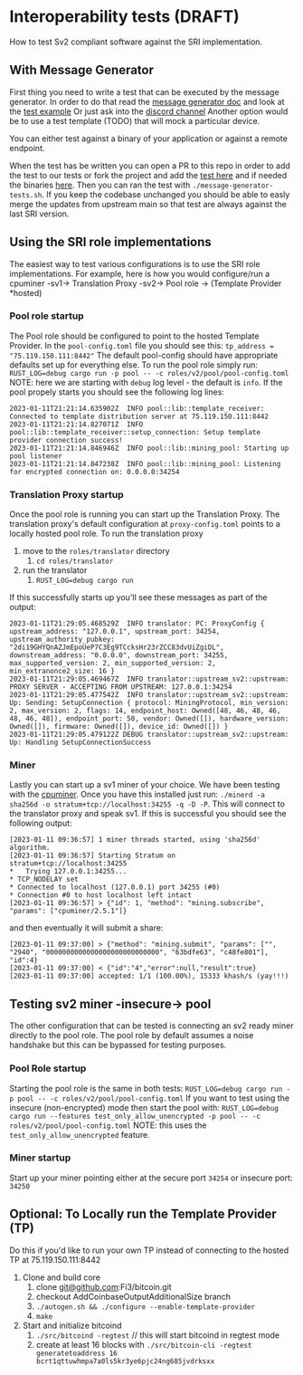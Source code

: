 # Interoperability tests (DRAFT)

How to test Sv2 compliant software against the SRI implementation.

## With Message Generator

First thing you need to write a test that can be executed by the message generator. In order to do
that read the [message generator doc](https://github.com/stratum-mining/stratum/blob/main/utils/message-generator/README.md)
and look at the [test example](https://github.com/stratum-mining/stratum/blob/main/utils/message-generator/test.json)
Or just ask into the [discord channel](https://discord.com/channels/950687892169195530/1027542903293214720)
Another option would be to use a test template (TODO) that will mock a particular device.

You can either test against a binary of your application or against a remote endpoint.

When the test has be written you can open a PR to this repo in order to add the test to our tests
or fork the project and add the [test here](https://github.com/stratum-mining/stratum/tree/main/test/message-generator)
and if needed the binaries [here](https://github.com/stratum-mining/stratum/tree/main/test/bin). Then you can ran
the test with `./message-generator-tests.sh`. If you keep the codebase unchanged you should be able
to easly merge the updates from upstream main so that test are always against the last SRI version.

## Using the SRI role implementations

The easiest way to test various configurations is to use the SRI role implementations. For example,
here is how you would configure/run a cpuminer -sv1-> Translation Proxy -sv2-> Pool role -> (Template Provider *hosted) 

### Pool role startup
The Pool role should be configured to point to the hosted Template Provider. In the `pool-config.toml` file 
you should see this: `tp_address = "75.119.150.111:8442"` The default pool-config should have appropriate
defaults set up for everything else. To run the pool role simply run:
`RUST_LOG=debug cargo run -p pool -- -c roles/v2/pool/pool-config.toml`
NOTE: here we are starting with `debug` log level - the default is `info`.
If the pool propely starts you should see the following log lines:
```
2023-01-11T21:21:14.635902Z  INFO pool::lib::template_receiver: Connected to template distribution server at 75.119.150.111:8442
2023-01-11T21:21:14.827071Z  INFO pool::lib::template_receiver::setup_connection: Setup template provider connection success!
2023-01-11T21:21:14.846946Z  INFO pool::lib::mining_pool: Starting up pool listener
2023-01-11T21:21:14.847238Z  INFO pool::lib::mining_pool: Listening for encrypted connection on: 0.0.0.0:34254
```

### Translation Proxy startup
Once the pool role is running you can start up the Translation Proxy. The translation proxy's default configuration at 
`proxy-config.toml` points to a locally hosted pool role. To run the translation proxy 
1. move to the `roles/translator` directory
    1. `cd roles/translator`
1. run the translator
   1. `RUST_LOG=debug cargo run`
   
If this successfully starts up you'll see these messages as part of the output:
```
2023-01-11T21:29:05.468529Z  INFO translator: PC: ProxyConfig { upstream_address: "127.0.0.1", upstream_port: 34254, upstream_authority_pubkey: "2di19GHYQnAZJmEpoUeP7C3Eg9TCcksHr23rZCC83dvUiZgiDL", downstream_address: "0.0.0.0", downstream_port: 34255, max_supported_version: 2, min_supported_version: 2, min_extranonce2_size: 16 }
2023-01-11T21:29:05.469467Z  INFO translator::upstream_sv2::upstream: PROXY SERVER - ACCEPTING FROM UPSTREAM: 127.0.0.1:34254
2023-01-11T21:29:05.477542Z  INFO translator::upstream_sv2::upstream: Up: Sending: SetupConnection { protocol: MiningProtocol, min_version: 2, max_version: 2, flags: 14, endpoint_host: Owned([48, 46, 48, 46, 48, 46, 48]), endpoint_port: 50, vendor: Owned([]), hardware_version: Owned([]), firmware: Owned([]), device_id: Owned([]) }
2023-01-11T21:29:05.479122Z DEBUG translator::upstream_sv2::upstream: Up: Handling SetupConnectionSuccess
```

### Miner
Lastly you can start up a sv1 miner of your choice. We have been testing with the [cpuminer](https://github.com/pooler/cpuminer). Once you have this installed
just run: `./minerd -a sha256d -o stratum+tcp://localhost:34255 -q -D -P`. This will connect to the translator proxy
and speak sv1. If this is successful you should see the following output:
```
[2023-01-11 09:36:57] 1 miner threads started, using 'sha256d' algorithm.
[2023-01-11 09:36:57] Starting Stratum on stratum+tcp://localhost:34255
*   Trying 127.0.0.1:34255...
* TCP_NODELAY set
* Connected to localhost (127.0.0.1) port 34255 (#0)
* Connection #0 to host localhost left intact
[2023-01-11 09:36:57] > {"id": 1, "method": "mining.subscribe", "params": ["cpuminer/2.5.1"]}
```
and then eventually it will submit a share:
```
[2023-01-11 09:37:00] > {"method": "mining.submit", "params": ["", "2940", "0000000000000000000000000000", "63bdfe63", "c48fe801"], "id":4}
[2023-01-11 09:37:00] < {"id":"4","error":null,"result":true}
[2023-01-11 09:37:00] accepted: 1/1 (100.00%), 15333 khash/s (yay!!!)
```

## Testing sv2 miner -insecure-> pool
The other configuration that can be tested is connecting an sv2 ready miner directly to the pool role. The pool role 
by default assumes a noise handshake but this can be bypassed for testing purposes.

### Pool Role startup
Starting the pool role is the same in both tests:
`RUST_LOG=debug cargo run -p pool -- -c roles/v2/pool/pool-config.toml` 
If you want to test using the insecure (non-encrypted) mode then start the pool with:
`RUST_LOG=debug cargo run --features test_only_allow_unencrypted -p pool -- -c roles/v2/pool/pool-config.toml`
NOTE: this uses the `test_only_allow_unencrypted` feature. 

### Miner startup
Start up your miner pointing either at the secure port `34254` or insecure port: `34250` 

## Optional: To Locally run the Template Provider (TP)
Do this if you'd like to run your own TP instead of connecting to the hosted TP at 75.119.150.111:8442

1. Clone and build core
   1. clone git@github.com:Fi3/bitcoin.git 
   1. checkout AddCoinbaseOutputAdditionalSize branch
   1. `./autogen.sh && ./configure --enable-template-provider`
   1. `make`
1. Start and initialize bitcoind
   1. `./src/bitcoind -regtest` // this will start bitcoind in regtest mode
   1. create at least 16 blocks with `./src/bitcoin-cli -regtest generatetoaddress 16 bcrt1qttuwhmpa7a0ls5kr3ye6pjc24ng685jvdrksxx`
